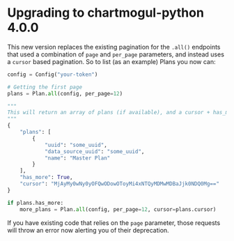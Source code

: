 # Upgrading to chartmogul-python 4.0.0

This new version replaces the existing pagination for the `.all()` endpoints that used a combination of `page` and `per_page` parameters, and instead uses a `cursor` based pagination. So to list (as an example) Plans you now can:

```python
config = Config("your-token")

# Getting the first page
plans = Plan.all(config, per_page=12)

"""
This will return an array of plans (if available), and a cursor + has_more fields
"""
{
    "plans": [
        {
            "uuid": "some_uuid",
            "data_source_uuid": "some_uuid",
            "name": "Master Plan"
        }
    ],
    "has_more": True,
    "cursor": "MjAyMy0wNy0yOFQwODowOToyMi4xNTQyMDMwMDBaJjk0NDQ0Mg=="
}

if plans.has_more:
    more_plans = Plan.all(config, per_page=12, cursor=plans.cursor)
```

If you have existing code that relies on the `page` parameter, those requests will throw an error now alerting you of their deprecation.
